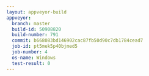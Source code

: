```yaml
---
layout: appveyor-build
appveyor:
  branch: master
  build-id: 50908820
  build-number: 791
  commit: b668083bd146902cac87fb50d90c7db1784cead7
  job-id: pt5mek5p40bjmed5
  job-number: 4
  os-name: Windows
  test-result: 0
---
```

